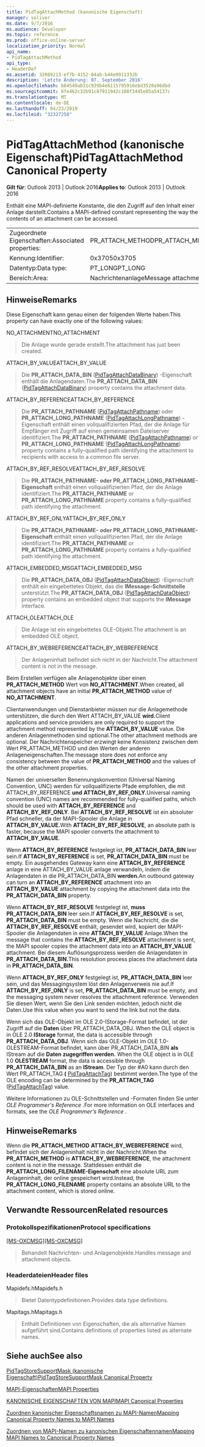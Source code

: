 ```yaml
---
title: PidTagAttachMethod (kanonische Eigenschaft)
manager: soliver
ms.date: 9/7/2016
ms.audience: Developer
ms.topic: reference
ms.prod: office-online-server
localization_priority: Normal
api_name:
- PidTagAttachMethod
api_type:
- HeaderDef
ms.assetid: 32089213-ef7b-4152-84ab-b44e9911332b
description: 'Letzte Änderung: 07. September 2016'
ms.openlocfilehash: b84549ab31c939b4e6115795916ebd3520a96dbd
ms.sourcegitcommit: 8fe462c32b91c87911942c188f3445e85a54137c
ms.translationtype: MT
ms.contentlocale: de-DE
ms.lasthandoff: 04/23/2019
ms.locfileid: "32327258"
---
```

# <a name="pidtagattachmethod-canonical-property"></a><span data-ttu-id="73644-103">PidTagAttachMethod (kanonische Eigenschaft)</span><span class="sxs-lookup"><span data-stu-id="73644-103">PidTagAttachMethod Canonical Property</span></span>

 
  
<span data-ttu-id="73644-104">**Gilt für**: Outlook 2013 | Outlook 2016</span><span class="sxs-lookup"><span data-stu-id="73644-104">**Applies to**: Outlook 2013 | Outlook 2016</span></span> 
  
<span data-ttu-id="73644-105">Enthält eine MAPI-definierte Konstante, die den Zugriff auf den Inhalt einer Anlage darstellt.</span><span class="sxs-lookup"><span data-stu-id="73644-105">Contains a MAPI-defined constant representing the way the contents of an attachment can be accessed.</span></span> 
  
|||
|:-----|:-----|
|<span data-ttu-id="73644-106">Zugeordnete Eigenschaften:</span><span class="sxs-lookup"><span data-stu-id="73644-106">Associated properties:</span></span>  <br/> |<span data-ttu-id="73644-107">PR_ATTACH_METHOD</span><span class="sxs-lookup"><span data-stu-id="73644-107">PR_ATTACH_METHOD</span></span>  <br/> |
|<span data-ttu-id="73644-108">Kennung:</span><span class="sxs-lookup"><span data-stu-id="73644-108">Identifier:</span></span>  <br/> |<span data-ttu-id="73644-109">0x3705</span><span class="sxs-lookup"><span data-stu-id="73644-109">0x3705</span></span>  <br/> |
|<span data-ttu-id="73644-110">Datentyp:</span><span class="sxs-lookup"><span data-stu-id="73644-110">Data type:</span></span>  <br/> |<span data-ttu-id="73644-111">PT_LONG</span><span class="sxs-lookup"><span data-stu-id="73644-111">PT_LONG</span></span>  <br/> |
|<span data-ttu-id="73644-112">Bereich:</span><span class="sxs-lookup"><span data-stu-id="73644-112">Area:</span></span>  <br/> |<span data-ttu-id="73644-113">Nachrichtenanlage</span><span class="sxs-lookup"><span data-stu-id="73644-113">Message attachment</span></span>  <br/> |
   
## <a name="remarks"></a><span data-ttu-id="73644-114">Hinweise</span><span class="sxs-lookup"><span data-stu-id="73644-114">Remarks</span></span>

<span data-ttu-id="73644-115">Diese Eigenschaft kann genau einen der folgenden Werte haben:</span><span class="sxs-lookup"><span data-stu-id="73644-115">This property can have exactly one of the following values:</span></span>
  
<span data-ttu-id="73644-116">NO_ATTACHMENT</span><span class="sxs-lookup"><span data-stu-id="73644-116">NO_ATTACHMENT</span></span> 
  
> <span data-ttu-id="73644-117">Die Anlage wurde gerade erstellt.</span><span class="sxs-lookup"><span data-stu-id="73644-117">The attachment has just been created.</span></span> 
    
<span data-ttu-id="73644-118">ATTACH_BY_VALUE</span><span class="sxs-lookup"><span data-stu-id="73644-118">ATTACH_BY_VALUE</span></span> 
  
> <span data-ttu-id="73644-119">Die **PR_ATTACH_DATA_BIN** ([PidTagAttachDataBinary](pidtagattachdatabinary-canonical-property.md)) -Eigenschaft enthält die Anlagendaten.</span><span class="sxs-lookup"><span data-stu-id="73644-119">The **PR_ATTACH_DATA_BIN** ([PidTagAttachDataBinary](pidtagattachdatabinary-canonical-property.md)) property contains the attachment data.</span></span> 
    
<span data-ttu-id="73644-120">ATTACH_BY_REFERENCE</span><span class="sxs-lookup"><span data-stu-id="73644-120">ATTACH_BY_REFERENCE</span></span> 
  
> <span data-ttu-id="73644-121">Die **PR_ATTACH_PATHNAME** ([PidTagAttachPathname](pidtagattachpathname-canonical-property.md)) oder **PR_ATTACH_LONG_PATHNAME** ([PidTagAttachLongPathname](pidtagattachlongpathname-canonical-property.md)) -Eigenschaft enthält einen vollqualifizierten Pfad, der die Anlage für Empfänger mit Zugriff auf einen gemeinsamen Dateiserver identifiziert.</span><span class="sxs-lookup"><span data-stu-id="73644-121">The **PR_ATTACH_PATHNAME** ([PidTagAttachPathname](pidtagattachpathname-canonical-property.md)) or **PR_ATTACH_LONG_PATHNAME** ([PidTagAttachLongPathname](pidtagattachlongpathname-canonical-property.md)) property contains a fully-qualified path identifying the attachment to recipients with access to a common file server.</span></span> 
    
<span data-ttu-id="73644-122">ATTACH_BY_REF_RESOLVE</span><span class="sxs-lookup"><span data-stu-id="73644-122">ATTACH_BY_REF_RESOLVE</span></span> 
  
> <span data-ttu-id="73644-123">Die **PR_ATTACH_PATHNAME-** **oder PR_ATTACH_LONG_PATHNAME-Eigenschaft** enthält einen vollqualifizierten Pfad, der die Anlage identifiziert.</span><span class="sxs-lookup"><span data-stu-id="73644-123">The **PR_ATTACH_PATHNAME** or **PR_ATTACH_LONG_PATHNAME** property contains a fully-qualified path identifying the attachment.</span></span> 
    
<span data-ttu-id="73644-124">ATTACH_BY_REF_ONLY</span><span class="sxs-lookup"><span data-stu-id="73644-124">ATTACH_BY_REF_ONLY</span></span> 
  
> <span data-ttu-id="73644-125">Die **PR_ATTACH_PATHNAME-** **oder PR_ATTACH_LONG_PATHNAME-Eigenschaft** enthält einen vollqualifizierten Pfad, der die Anlage identifiziert.</span><span class="sxs-lookup"><span data-stu-id="73644-125">The **PR_ATTACH_PATHNAME** or **PR_ATTACH_LONG_PATHNAME** property contains a fully-qualified path identifying the attachment.</span></span> 
    
<span data-ttu-id="73644-126">ATTACH_EMBEDDED_MSG</span><span class="sxs-lookup"><span data-stu-id="73644-126">ATTACH_EMBEDDED_MSG</span></span> 
  
> <span data-ttu-id="73644-127">Die **PR_ATTACH_DATA_OBJ** ([PidTagAttachDataObject](pidtagattachdataobject-canonical-property.md)) -Eigenschaft enthält ein eingebettetes Objekt, das die **IMessage-Schnittstelle** unterstützt.</span><span class="sxs-lookup"><span data-stu-id="73644-127">The **PR_ATTACH_DATA_OBJ** ([PidTagAttachDataObject](pidtagattachdataobject-canonical-property.md)) property contains an embedded object that supports the **IMessage** interface.</span></span> 
    
<span data-ttu-id="73644-128">ATTACH_OLE</span><span class="sxs-lookup"><span data-stu-id="73644-128">ATTACH_OLE</span></span> 
  
> <span data-ttu-id="73644-129">Die Anlage ist ein eingebettetes OLE-Objekt.</span><span class="sxs-lookup"><span data-stu-id="73644-129">The attachment is an embedded OLE object.</span></span>
    
<span data-ttu-id="73644-130">ATTACH_BY_WEBREFERENCE</span><span class="sxs-lookup"><span data-stu-id="73644-130">ATTACH_BY_WEBREFERENCE</span></span> 
  
> <span data-ttu-id="73644-131">Der Anlageninhalt befindet sich nicht in der Nachricht.</span><span class="sxs-lookup"><span data-stu-id="73644-131">The attachment content is not in the message.</span></span> 
    
<span data-ttu-id="73644-132">Beim Erstellen verfügen alle Anlagenobjekte über einen **PR_ATTACH_METHOD** Wert von **NO_ATTACHMENT**.</span><span class="sxs-lookup"><span data-stu-id="73644-132">When created, all attachment objects have an initial **PR_ATTACH_METHOD** value of **NO_ATTACHMENT**.</span></span> 
  
<span data-ttu-id="73644-133">Clientanwendungen und Dienstanbieter müssen nur die Anlagemethode unterstützen, die durch den Wert ATTACH_BY_VALUE **wird.**</span><span class="sxs-lookup"><span data-stu-id="73644-133">Client applications and service providers are only required to support the attachment method represented by the **ATTACH_BY_VALUE** value.</span></span> <span data-ttu-id="73644-134">Die anderen Anlagenmethoden sind optional.</span><span class="sxs-lookup"><span data-stu-id="73644-134">The other attachment methods are optional.</span></span> <span data-ttu-id="73644-135">Der Nachrichtenspeicher erzwingt keine Konsistenz  zwischen dem Wert PR_ATTACH_METHOD und den Werten der anderen Anlageneigenschaften.</span><span class="sxs-lookup"><span data-stu-id="73644-135">The message store does not enforce any consistency between the value of **PR_ATTACH_METHOD** and the values of the other attachment properties.</span></span> 
  
<span data-ttu-id="73644-136">Namen der universellen Benennungskonvention (Universal Naming Convention, UNC) werden für vollqualifizierte Pfade empfohlen, die mit ATTACH_BY_REFERENCE **und** **ATTACH_BY_REF_ONLY.**</span><span class="sxs-lookup"><span data-stu-id="73644-136">Universal naming convention (UNC) names are recommended for fully-qualified paths, which should be used with **ATTACH_BY_REFERENCE** and **ATTACH_BY_REF_ONLY**.</span></span> <span data-ttu-id="73644-137">Bei **ATTACH_BY_REF_RESOLVE** ist ein absoluter Pfad schneller, da der MAPI-Spooler die Anlage in **ATTACH_BY_VALUE.**</span><span class="sxs-lookup"><span data-stu-id="73644-137">With **ATTACH_BY_REF_RESOLVE**, an absolute path is faster, because the MAPI spooler converts the attachment to **ATTACH_BY_VALUE**.</span></span> 
  
<span data-ttu-id="73644-138">Wenn **ATTACH_BY_REFERENCE** festgelegt ist, **PR_ATTACH_DATA_BIN** leer sein.</span><span class="sxs-lookup"><span data-stu-id="73644-138">If **ATTACH_BY_REFERENCE** is set, **PR_ATTACH_DATA_BIN** must be empty.</span></span> <span data-ttu-id="73644-139">Ein ausgehendes Gateway kann eine **ATTACH_BY_REFERENCE** anlage in eine ATTACH_BY_VALUE anlage  verwandeln, indem die Anlagendaten in die PR_ATTACH_DATA_BIN **werden.**</span><span class="sxs-lookup"><span data-stu-id="73644-139">An outbound gateway can turn an **ATTACH_BY_REFERENCE** attachment into an **ATTACH_BY_VALUE** attachment by copying the attachment data into the **PR_ATTACH_DATA_BIN** property.</span></span> 
  
<span data-ttu-id="73644-140">Wenn **ATTACH_BY_REF_RESOLVE** festgelegt ist, **muss PR_ATTACH_DATA_BIN** leer sein.</span><span class="sxs-lookup"><span data-stu-id="73644-140">If **ATTACH_BY_REF_RESOLVE** is set, **PR_ATTACH_DATA_BIN** must be empty.</span></span> <span data-ttu-id="73644-141">Wenn die Nachricht, die die **ATTACH_BY_REF_RESOLVE** enthält, gesendet wird, kopiert der MAPI-Spooler die Anlagendaten in eine **ATTACH_BY_VALUE** Anlage.</span><span class="sxs-lookup"><span data-stu-id="73644-141">When the message that contains the **ATTACH_BY_REF_RESOLVE** attachment is sent, the MAPI spooler copies the attachment data into an **ATTACH_BY_VALUE** attachment.</span></span> <span data-ttu-id="73644-142">Bei diesem Auflösungsprozess werden die Anlagendaten in **PR_ATTACH_DATA_BIN.**</span><span class="sxs-lookup"><span data-stu-id="73644-142">This resolution process places the attachment data in **PR_ATTACH_DATA_BIN**.</span></span> 
  
<span data-ttu-id="73644-143">Wenn **ATTACH_BY_REF_ONLY** festgelegt ist, **PR_ATTACH_DATA_BIN** leer sein, und das Messagingsystem löst den Anlagenverweis nie auf.</span><span class="sxs-lookup"><span data-stu-id="73644-143">If **ATTACH_BY_REF_ONLY** is set, **PR_ATTACH_DATA_BIN** must be empty, and the messaging system never resolves the attachment reference.</span></span> <span data-ttu-id="73644-144">Verwenden Sie diesen Wert, wenn Sie den Link senden möchten, jedoch nicht die Daten.</span><span class="sxs-lookup"><span data-stu-id="73644-144">Use this value when you want to send the link but not the data.</span></span> 
  
<span data-ttu-id="73644-145">Wenn sich das OLE-Objekt im OLE 2.0-IStorage-Format befindet, ist der Zugriff auf die **Daten** über PR_ATTACH_DATA_OBJ. </span><span class="sxs-lookup"><span data-stu-id="73644-145">When the OLE object is in OLE 2.0 **IStorage** format, the data is accessible through **PR_ATTACH_DATA_OBJ**.</span></span> <span data-ttu-id="73644-146">Wenn sich das OLE-Objekt im OLE 1.0-OLESTREAM-Format befindet, kann über PR_ATTACH_DATA_BIN **als** IStream auf die **Daten zugegriffen werden.** </span><span class="sxs-lookup"><span data-stu-id="73644-146">When the OLE object is in OLE 1.0 **OLESTREAM** format, the data is accessible through **PR_ATTACH_DATA_BIN** as an **IStream**.</span></span> <span data-ttu-id="73644-147">Der Typ der #A0 kann durch den Wert PR_ATTACH_TAG **(** [PidTagAttachTag](pidtagattachtag-canonical-property.md)) bestimmt werden.</span><span class="sxs-lookup"><span data-stu-id="73644-147">The type of the OLE encoding can be determined by the **PR_ATTACH_TAG** ([PidTagAttachTag](pidtagattachtag-canonical-property.md)) value.</span></span> 
  
<span data-ttu-id="73644-148">Weitere Informationen zu OLE-Schnittstellen und -Formaten finden Sie unter  *OLE Programmer's Reference*  .</span><span class="sxs-lookup"><span data-stu-id="73644-148">For more information on OLE interfaces and formats, see the  *OLE Programmer's Reference*  .</span></span> 
  
## <a name="remarks"></a><span data-ttu-id="73644-149">Hinweise</span><span class="sxs-lookup"><span data-stu-id="73644-149">Remarks</span></span>

<span data-ttu-id="73644-150">Wenn die **PR_ATTACH_METHOD** **ATTACH_BY_WEBREFERENCE** wird, befindet sich der Anlageninhalt nicht in der Nachricht.</span><span class="sxs-lookup"><span data-stu-id="73644-150">When the **PR_ATTACH_METHOD** is **ATTACH_BY_WEBREFERENCE**, the attachment content is not in the message.</span></span> <span data-ttu-id="73644-151">Stattdessen enthält die **PR_ATTACH_LONG_FILENAME-Eigenschaft** eine absolute URL zum Anlageninhalt, der online gespeichert wird.</span><span class="sxs-lookup"><span data-stu-id="73644-151">Instead, the **PR_ATTACH_LONG_FILENAME** property contains an absolute URL to the attachment content, which is stored online.</span></span> 
  
## <a name="related-resources"></a><span data-ttu-id="73644-152">Verwandte Ressourcen</span><span class="sxs-lookup"><span data-stu-id="73644-152">Related resources</span></span>

### <a name="protocol-specifications"></a><span data-ttu-id="73644-153">Protokollspezifikationen</span><span class="sxs-lookup"><span data-stu-id="73644-153">Protocol specifications</span></span>

<span data-ttu-id="73644-154">[[MS-OXCMSG]](https://msdn.microsoft.com/library/7fd7ec40-deec-4c06-9493-1bc06b349682%28Office.15%29.aspx)</span><span class="sxs-lookup"><span data-stu-id="73644-154">[[MS-OXCMSG]](https://msdn.microsoft.com/library/7fd7ec40-deec-4c06-9493-1bc06b349682%28Office.15%29.aspx)</span></span>
  
> <span data-ttu-id="73644-155">Behandelt Nachrichten- und Anlagenobjekte.</span><span class="sxs-lookup"><span data-stu-id="73644-155">Handles message and attachment objects.</span></span>
    
### <a name="header-files"></a><span data-ttu-id="73644-156">Headerdateien</span><span class="sxs-lookup"><span data-stu-id="73644-156">Header files</span></span>

<span data-ttu-id="73644-157">Mapidefs.h</span><span class="sxs-lookup"><span data-stu-id="73644-157">Mapidefs.h</span></span>
  
> <span data-ttu-id="73644-158">Bietet Datentypdefinitionen.</span><span class="sxs-lookup"><span data-stu-id="73644-158">Provides data type definitions.</span></span>
    
<span data-ttu-id="73644-159">Mapitags.h</span><span class="sxs-lookup"><span data-stu-id="73644-159">Mapitags.h</span></span>
  
> <span data-ttu-id="73644-160">Enthält Definitionen von Eigenschaften, die als alternative Namen aufgeführt sind.</span><span class="sxs-lookup"><span data-stu-id="73644-160">Contains definitions of properties listed as alternate names.</span></span>
    
## <a name="see-also"></a><span data-ttu-id="73644-161">Siehe auch</span><span class="sxs-lookup"><span data-stu-id="73644-161">See also</span></span>



[<span data-ttu-id="73644-162">PidTagStoreSupportMask (kanonische Eigenschaft)</span><span class="sxs-lookup"><span data-stu-id="73644-162">PidTagStoreSupportMask Canonical Property</span></span>](pidtagstoresupportmask-canonical-property.md)


[<span data-ttu-id="73644-163">MAPI-Eigenschaften</span><span class="sxs-lookup"><span data-stu-id="73644-163">MAPI Properties</span></span>](mapi-properties.md)
  
[<span data-ttu-id="73644-164">KANONISCHE EIGENSCHAFTEN VON MAPI</span><span class="sxs-lookup"><span data-stu-id="73644-164">MAPI Canonical Properties</span></span>](mapi-canonical-properties.md)
  
[<span data-ttu-id="73644-165">Zuordnen kanonischer Eigenschaftsnamen zu MAPI-Namen</span><span class="sxs-lookup"><span data-stu-id="73644-165">Mapping Canonical Property Names to MAPI Names</span></span>](mapping-canonical-property-names-to-mapi-names.md)
  
[<span data-ttu-id="73644-166">Zuordnen von MAPI-Namen zu kanonischen Eigenschaftennamen</span><span class="sxs-lookup"><span data-stu-id="73644-166">Mapping MAPI Names to Canonical Property Names</span></span>](mapping-mapi-names-to-canonical-property-names.md)

